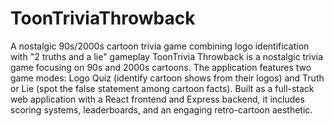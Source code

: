 # ToonTriviaThrowback
A nostalgic 90s/2000s cartoon trivia game combining logo identification with "2 truths and a lie" gameplay
ToonTrivia Throwback is a nostalgic trivia game focusing on 90s and 2000s cartoons. The application features two game modes: Logo Quiz (identify cartoon shows from their logos) and Truth or Lie (spot the false statement among cartoon facts). Built as a full-stack web application with a React frontend and Express backend, it includes scoring systems, leaderboards, and an engaging retro-cartoon aesthetic.
